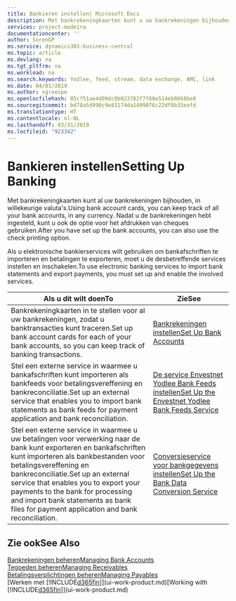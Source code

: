 ```yaml
---
title: Bankieren instellen| Microsoft Docs
description: Met bankrekeningkaarten kunt u uw bankrekeningen bijhouden en bankfeeds instellen, zoals Yodlee, om gegevens uit te wisselen.
services: project-madeira
documentationcenter: ''
author: SorenGP
ms.service: dynamics365-business-central
ms.topic: article
ms.devlang: na
ms.tgt_pltfrm: na
ms.workload: na
ms.search.keywords: Yodlee, feed, stream, data exchange, AMC, link
ms.date: 04/01/2019
ms.author: sgroespe
ms.openlocfilehash: 05cf51ae4d09dc0b023782f7f68e514eb8668be8
ms.sourcegitcommit: bd78a5d990c9e83174da1409076c22df8b35eafd
ms.translationtype: HT
ms.contentlocale: nl-NL
ms.lasthandoff: 03/31/2019
ms.locfileid: "923342"
---
```

# <a name="setting-up-banking"></a><span data-ttu-id="46534-103">Bankieren instellen</span><span class="sxs-lookup"><span data-stu-id="46534-103">Setting Up Banking</span></span>
<span data-ttu-id="46534-104">Met bankrekeningkaarten kunt al uw bankrekeningen bijhouden, in willekeurige valuta's.</span><span class="sxs-lookup"><span data-stu-id="46534-104">Using bank account cards, you can keep track of all your bank accounts, in any currency.</span></span> <span data-ttu-id="46534-105">Nadat u de bankrekeningen hebt ingesteld, kunt u ook de optie voor het afdrukken van cheques gebruiken.</span><span class="sxs-lookup"><span data-stu-id="46534-105">After you have set up the bank accounts, you can also use the check printing option.</span></span>

<span data-ttu-id="46534-106">Als u elektronische bankierservices wilt gebruiken om bankafschriften te importeren en betalingen te exporteren, moet u de desbetreffende services instellen en inschakelen.</span><span class="sxs-lookup"><span data-stu-id="46534-106">To use electronic banking services to import bank statements and  export payments, you must set up and enable the involved services.</span></span>

| <span data-ttu-id="46534-107">Als u dit wilt doen</span><span class="sxs-lookup"><span data-stu-id="46534-107">To</span></span> | <span data-ttu-id="46534-108">Zie</span><span class="sxs-lookup"><span data-stu-id="46534-108">See</span></span> |
| --- | --- |
| <span data-ttu-id="46534-109">Bankrekeningkaarten in te stellen voor al uw bankrekeningen, zodat u banktransacties kunt traceren.</span><span class="sxs-lookup"><span data-stu-id="46534-109">Set up bank account cards for each of your bank accounts, so you can keep track of banking transactions.</span></span> |[<span data-ttu-id="46534-110">Bankrekeningen instellen</span><span class="sxs-lookup"><span data-stu-id="46534-110">Set Up Bank Accounts</span></span>](bank-how-setup-bank-accounts.md) |
| <span data-ttu-id="46534-111">Stel een externe service in waarmee u bankafschriften kunt importeren als bankfeeds voor betalingsvereffening en bankreconciliatie.</span><span class="sxs-lookup"><span data-stu-id="46534-111">Set up an external service that enables you to import bank statements as bank feeds for payment application and bank reconciliation.</span></span> |[<span data-ttu-id="46534-112">De service Envestnet Yodlee Bank Feeds instellen</span><span class="sxs-lookup"><span data-stu-id="46534-112">Set Up the Envestnet Yodlee Bank Feeds Service</span></span>](bank-how-setup-bank-statement-service.md) |
| <span data-ttu-id="46534-113">Stel een externe service in waarmee u uw betalingen voor verwerking naar de bank kunt exporteren en bankafschriften kunt importeren als bankbestanden voor betalingsvereffening en bankreconciliatie.</span><span class="sxs-lookup"><span data-stu-id="46534-113">Set up an external service that enables you to export your payments to the bank for processing  and import bank statements as bank files for payment application and bank reconciliation.</span></span> |[<span data-ttu-id="46534-114">Conversieservice voor bankgegevens instellen</span><span class="sxs-lookup"><span data-stu-id="46534-114">Set Up the Bank Data Conversion Service</span></span>](bank-how-setup-bank-data-conversion-service.md) |

## <a name="see-also"></a><span data-ttu-id="46534-115">Zie ook</span><span class="sxs-lookup"><span data-stu-id="46534-115">See Also</span></span>
[<span data-ttu-id="46534-116">Bankrekeningen beheren</span><span class="sxs-lookup"><span data-stu-id="46534-116">Managing Bank Accounts</span></span>](bank-manage-bank-accounts.md)  
[<span data-ttu-id="46534-117">Tegoeden beheren</span><span class="sxs-lookup"><span data-stu-id="46534-117">Managing Receivables</span></span>](receivables-manage-receivables.md)  
[<span data-ttu-id="46534-118">Betalingsverplichtingen beheren</span><span class="sxs-lookup"><span data-stu-id="46534-118">Managing Payables</span></span>](payables-manage-payables.md)  
<span data-ttu-id="46534-119">[Werken met [!INCLUDE[d365fin](includes/d365fin_md.md)]](ui-work-product.md)</span><span class="sxs-lookup"><span data-stu-id="46534-119">[Working with [!INCLUDE[d365fin](includes/d365fin_md.md)]](ui-work-product.md)</span></span>

